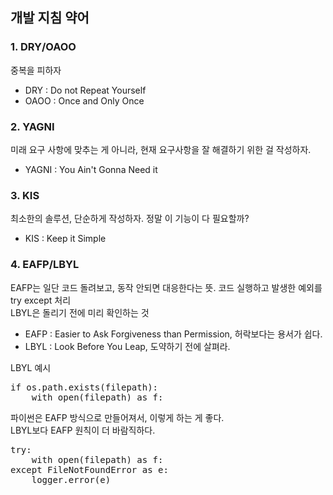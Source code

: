## 개발 지침 약어

### 1. DRY/OAOO
중복을 피하자
- DRY : Do not Repeat Yourself
- OAOO : Once and Only Once

### 2. YAGNI
미래 요구 사항에 맞추는 게 아니라, 현재 요구사항을 잘 해결하기 위한 걸 작성하자.
- YAGNI : You Ain't Gonna Need it

### 3. KIS
최소한의 솔루션, 단순하게 작성하자. 정말 이 기능이 다 필요할까?
- KIS : Keep it Simple

### 4. EAFP/LBYL
EAFP는 일단 코드 돌려보고, 동작 안되면 대응한다는 뜻. 코드 실행하고 발생한 예외를 try except 처리 <br>
LBYL은 돌리기 전에 미리 확인하는 것 
- EAFP : Easier to Ask Forgiveness than Permission, 허락보다는 용서가 쉽다.
- LBYL : Look Before You Leap, 도약하기 전에 살펴라.

LBYL 예시
<pre>
if os.path.exists(filepath):
    with open(filepath) as f:
</pre>

파이썬은 EAFP 방식으로 만들어져서, 이렇게 하는 게 좋다.<br>
LBYL보다 EAFP 원칙이 더 바람직하다.
<pre>
try:
    with open(filepath) as f:
except FileNotFoundError as e:
    logger.error(e)
</pre>
